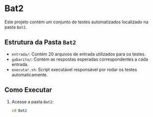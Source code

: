 # Bat2

Este projeto contém um conjunto de testes automatizados localizado na pasta `Bat2`.

## Estrutura da Pasta `Bat2`

- `entrada/`: Contém 20 arquivos de entrada utilizados para os testes.
- `gabarito/`: Contém as respostas esperadas correspondentes a cada entrada.
- `executar.sh`: Script executável responsável por rodar os testes automaticamente.

## Como Executar

1. Acesse a pasta `Bat2`:

   ```bash
   cd Bat2
